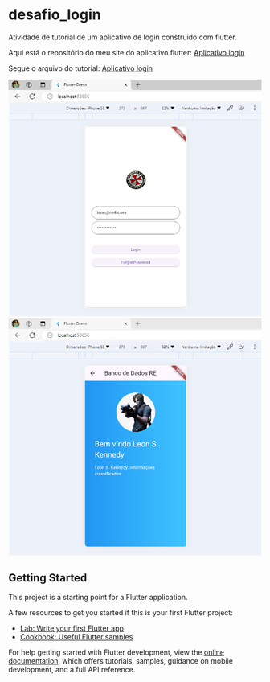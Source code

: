 # desafio_login

Atividade de tutorial de um aplicativo de login construido com flutter.

Aqui está o repositório do meu site do aplicativo flutter: <a href="https://github.com/FrancislaineRod/atividade-tutorial-flutter-desafioLogin">Aplicativo login</a>

Segue o arquivo do tutorial: <a href="https://github.com/FrancislaineRod/atividade-tutorial-flutter-desafioLogin/blob/main/Exerccio01TutorialFlutter_20240516172952.pdf">Aplicativo login</a>

<img src="lib/assets/app1.png" alt="login">
<img src="lib/assets/app2.png" alt="perfil">

## Getting Started

This project is a starting point for a Flutter application.

A few resources to get you started if this is your first Flutter project:

- [Lab: Write your first Flutter app](https://docs.flutter.dev/get-started/codelab)
- [Cookbook: Useful Flutter samples](https://docs.flutter.dev/cookbook)

For help getting started with Flutter development, view the
[online documentation](https://docs.flutter.dev/), which offers tutorials,
samples, guidance on mobile development, and a full API reference.
